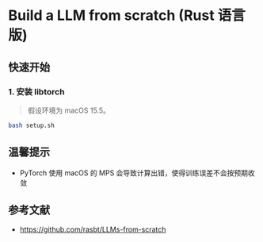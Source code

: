 # Build a LLM from scratch (Rust 语言版)

## 快速开始
### 1. 安装 libtorch
> 假设环境为 macOS 15.5。

```bash
bash setup.sh
```

## 温馨提示
- PyTorch 使用 macOS 的 MPS 会导致计算出错，使得训练误差不会按预期收敛

## 参考文献
- https://github.com/rasbt/LLMs-from-scratch
